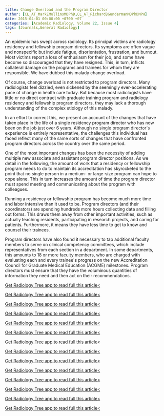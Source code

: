 ```yaml
---
title: Change Overload and the Program Director
author: [CL_AT_MarkEMullinsMDPhD,CL_AT_RichardBGundermanMDPhDMPH]
date: 2015-04-01 00:00:00 +0700 +07
categories: [Academic Radiology, Volume 22, Issue 4]
tags: [Journals,General Radiology]
---
```

An epidemic has swept across radiology. Its principal victims are radiology residency and fellowship program directors. Its symptoms are often vague and nonspecific but include fatigue, disorientation, frustration, and burnout. Most victims report a loss of enthusiasm for their job, and some have become so discouraged that they have resigned. This, in turn, inflicts collateral damage on the programs and trainees for whom they are responsible. We have dubbed this malady change overload.

Of course, change overload is not restricted to program directors. Many radiologists feel dizzied, even sickened by the seemingly ever-accelerating pace of change in health care today. But because most radiologists have little or no direct contract with graduate training program and radiology residency and fellowship program directors, they may lack a thorough understanding of the complex etiology of this malady.

In an effort to correct this, we present an account of the changes that have taken place in the life of a single residency program director who has now been on the job just over 6 years. Although no single program director's experience is entirely representative, the challenges this individual has faced reflect many of the same sorts of changes that have confronted program directors across the country over the same period.

One of the most important changes has been the necessity of adding multiple new associate and assistant program director positions. As we detail in the following, the amount of work that a residency or fellowship program needs to do to maintain its accreditation has skyrocketed to the point that no single person in a medium- or large-size program can hope to cope alone. This in turn increases the amount of time the program director must spend meeting and communicating about the program with colleagues.

Running a residency or fellowship program has become much more time and labor intensive than it used to be. Program directors (and their coordinators) are spending hundreds more hours collecting data and filling out forms. This draws them away from other important activities, such as actually teaching residents, participating in research projects, and caring for patients. Furthermore, it means they have less time to get to know and counsel their trainees.

Program directors have also found it necessary to tap additional faculty members to serve on clinical competency committees, which include representatives from each section in a department. In some departments, this amounts to 18 or more faculty members, who are charged with evaluating each and every trainee's progress on the new Accreditation Council for Graduate Medical Education (ACGME) milestones. Program directors must ensure that they have the voluminous quantities of information they need and then act on their recommendations.

[Get Radiology Tree app to read full this article<](https://clinicalpub.com/app)

[Get Radiology Tree app to read full this article<](https://clinicalpub.com/app)

[Get Radiology Tree app to read full this article<](https://clinicalpub.com/app)

[Get Radiology Tree app to read full this article<](https://clinicalpub.com/app)

[Get Radiology Tree app to read full this article<](https://clinicalpub.com/app)

[Get Radiology Tree app to read full this article<](https://clinicalpub.com/app)

[Get Radiology Tree app to read full this article<](https://clinicalpub.com/app)

[Get Radiology Tree app to read full this article<](https://clinicalpub.com/app)

[Get Radiology Tree app to read full this article<](https://clinicalpub.com/app)

[Get Radiology Tree app to read full this article<](https://clinicalpub.com/app)

[Get Radiology Tree app to read full this article<](https://clinicalpub.com/app)

[Get Radiology Tree app to read full this article<](https://clinicalpub.com/app)

[Get Radiology Tree app to read full this article<](https://clinicalpub.com/app)

[Get Radiology Tree app to read full this article<](https://clinicalpub.com/app)